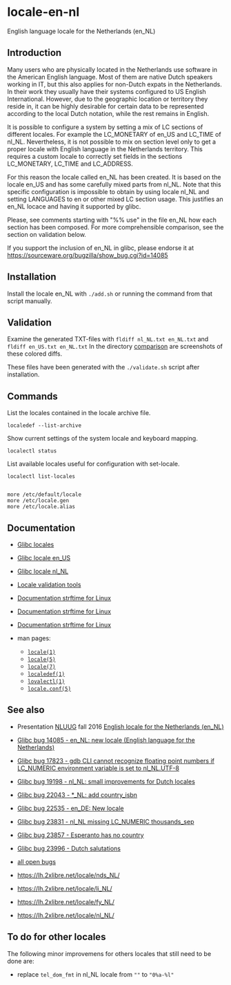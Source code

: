 locale-en-nl
============

English language locale for the Netherlands (en_NL)


Introduction
------------

Many users who are physically located in the Netherlands use software in the
American English language. Most of them are native Dutch speakers working in IT,
but this also applies for non-Dutch expats in the Netherlands. In their work
they usually have their systems configured to US English International. However,
due to the geographic location or territory they reside in, it can be highly
desirable for certain data to be represented according to the local Dutch
notation, while the rest remains in English.

It is possible to configure a system by setting a mix of LC sections of
different locales. For example the LC\_MONETARY of en\_US and LC\_TIME of
nl\_NL. Nevertheless, it is not possible to mix on section level only to get a
proper locale with English language in the Netherlands territory. This requires
a custom locale to correctly set fields in the sections LC\_MONETARY, LC\_TIME
and LC\_ADDRESS.

For this reason the locale called en\_NL has been created. It is based on the
locale en\_US and has some carefully mixed parts from nl\_NL. Note that this
specific configuration is impossible to obtain by using locale nl\_NL and
setting LANGUAGES to en or other mixed LC section usage. This justifies an
en\_NL locace and having it supported by glibc.

Please, see comments starting with "%% use" in the file en_NL how each section
has been composed. For more comprehensible comparison, see the section on
validation below.

If you support the inclusion of en\_NL in glibc, please endorse it at
https://sourceware.org/bugzilla/show_bug.cgi?id=14085


Installation
------------

Install the locale en\_NL with `./add.sh` or running the command from that
script manually.


Validation
----------

Examine the generated TXT-files with `fldiff nl_NL.txt en_NL.txt` and
`fldiff en_US.txt en_NL.txt` In the directory [comparison](comparison) are
screenshots of these colored diffs.

These files have been generated with the `./validate.sh` script after
installation.


## Commands

List the locales contained in the locale archive file.

    localedef --list-archive

Show current settings of the system locale and keyboard mapping.

    localectl status

List available locales useful for configuration with set-locale.

    localectl list-locales


    more /etc/default/locale
    more /etc/locale.gen
    more /etc/locale.alias


## Documentation

* [Glibc locales](http://sourceware.org/git/?p=glibc.git;a=tree;f=localedata/locales;hb=HEAD)
* [Glibc locale en_US](https://sourceware.org/git/?p=glibc.git;a=blob_plain;f=localedata/locales/nl_NL;hb=HEAD)
* [Glibc locale nl_NL](https://sourceware.org/git/?p=glibc.git;a=blob_plain;f=localedata/locales/en_US;hb=HEAD)
* [Locale validation tools](https://sourceforge.net/projects/zaf/)
* [Documentation strftime for Linux](https://secure.php.net/manual/en/function.strftime.php)
* [Documentation strftime for Linux](http://www.cplusplus.com/reference/ctime/strftime/)
* [Documentation strftime for Linux](http://man7.org/linux/man-pages/man3/strftime.3.html)

* man pages:
    * [`locale(1)`](http://man7.org/linux/man-pages/man1/locale.1.html)
    * [`locale(5)`](http://man7.org/linux/man-pages/man5/locale.5.html)
    * [`locale(7)`](http://man7.org/linux/man-pages/man7/locale.7.html)
    * [`localedef(1)`](http://man7.org/linux/man-pages/man1/localedef.1.html)
    * [`lovalectl(1)`](http://man7.org/linux/man-pages/man1/localectl.1.html)
    * [`locale.conf(5)`](http://man7.org/linux/man-pages/man5/locale.conf.5.html)


## See also

* Presentation [NLUUG](https://nluug.nl) fall 2016 [English locale for the Netherlands (en_NL)
](http://bit.ly/2gd1ZBu)

* [Glibc bug 14085 - en_NL: new locale (English language for the Netherlands)](https://sourceware.org/bugzilla/show_bug.cgi?id=14085)
* [Glibc bug 17823 - gdb CLI cannot recognize floating point numbers if LC_NUMERIC environment variable is set to nl_NL.UTF-8](https://sourceware.org/bugzilla/show_bug.cgi?id=17823)
* [Glibc bug 19198 - nl_NL: small improvements for Dutch locales](https://sourceware.org/bugzilla/show_bug.cgi?id=19198)
* [Glibc bug 22043 - *_NL: add country_isbn](https://sourceware.org/bugzilla/show_bug.cgi?id=22043)
* [Glibc bug 22535 - en_DE: New locale](https://www.sourceware.org/bugzilla/show_bug.cgi?id=22535)
* [Glibc bug 23831 - nl_NL missing LC_NUMERIC thousands_sep](https://sourceware.org/bugzilla/show_bug.cgi?id=23831)
* [Glibc bug 23857 - Esperanto has no country ](https://www.sourceware.org/bugzilla/show_bug.cgi?id=23857)
* [Glibc bug 23996 - Dutch salutations](https://sourceware.org/bugzilla/show_bug.cgi?id=23996)
* [all open bugs](https://www.sourceware.org/bugzilla/buglist.cgi?bug_status=%5f%5fopen%5f%5f&component=localedata&product=glibc)
* https://lh.2xlibre.net/locale/nds_NL/
* https://lh.2xlibre.net/locale/li_NL/
* https://lh.2xlibre.net/locale/fy_NL/
* https://lh.2xlibre.net/locale/nl_NL/


To do for other locales
-----------------------

The following minor improvemens for others locales that still need to be done are:
* replace `tel_dom_fmt` in nl\_NL locale from `""` to `"0%a-%l"`
